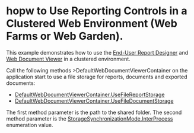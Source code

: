 # hopw to Use Reporting Controls in a Clustered Web Environment (Web Farms or Web Garden).


This example demonstrates how to use the <a href="https://documentation.devexpress.com/#XtraReports/CustomDocument17103">End-User Report Designer</a> and <a href="https://documentation.devexpress.com/#XtraReports/CustomDocument17738">Web Document Viewer</a> in a clustered environment.



Call the following methods >DefaultWebDocumentViewerContainer</strong>&nbsp;on the application start to use a file storage for reports, documents and exported documents:
* [DefaultWebDocumentViewerContainer.UseFileReportStorage](https://docs.devexpress.com/XtraReports/DevExpress.XtraReports.Web.WebDocumentViewer.DefaultWebDocumentViewerContainer.UseFileReportStorage.overloads)
* [DefaultWebDocumentViewerContainer.UseFileDocumentStorage](https://docs.devexpress.com/XtraReports/DevExpress.XtraReports.Web.WebDocumentViewer.DefaultWebDocumentViewerContainer.UseFileDocumentStorage.overloads)

The first method parameter is the path to the shared folder. The second method parameter is the [StorageSynchronizationMode.InterProcess](xref:https://docs.devexpress.com/XtraReports/DevExpress.XtraReports.Web.WebDocumentViewer.StorageSynchronizationMode) enumeration value.

